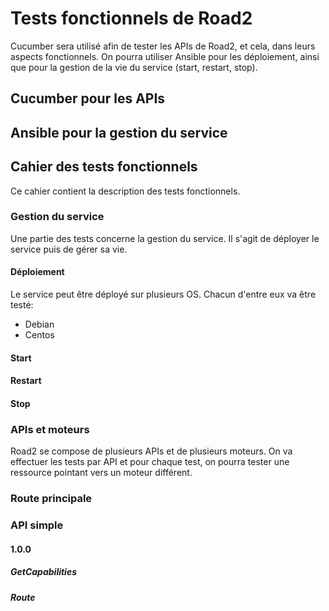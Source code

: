 # Tests fonctionnels de Road2

Cucumber sera utilisé afin de tester les APIs de Road2, et cela, dans leurs aspects fonctionnels. On pourra utiliser Ansible pour les déploiement, ainsi que pour la gestion de la vie du service (start, restart, stop). 

## Cucumber pour les APIs

## Ansible pour la gestion du service

## Cahier des tests fonctionnels 

Ce cahier contient la description des tests fonctionnels. 

### Gestion du service 

Une partie des tests concerne la gestion du service. Il s'agit de déployer le service puis de gérer sa vie. 

#### Déploiement 

Le service peut être déployé sur plusieurs OS. Chacun d'entre eux va être testé:
- Debian
- Centos 

#### Start 

#### Restart 

#### Stop 

### APIs et moteurs

Road2 se compose de plusieurs APIs et de plusieurs moteurs. On va effectuer les tests par API et pour chaque test, on pourra tester une ressource pointant vers un moteur différent. 

### Route principale 

### API simple 

#### 1.0.0

##### GetCapabilities 

##### Route 





